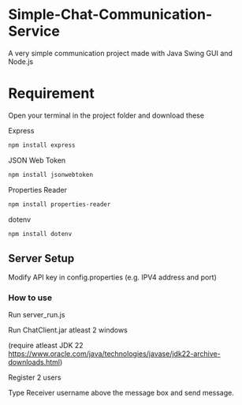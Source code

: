 # Simple-Chat-Communication-Service
A very simple communication project made with Java Swing GUI and Node.js


# Requirement
  Open your terminal in the project folder and download these
  
  Express
    
  ```bash
  npm install express
  ```

  JSON Web Token
    
  ```bash
  npm install jsonwebtoken
  ```

  Properties Reader
    
  ```bash
  npm install properties-reader
  ```

  dotenv
    
  ```bash
  npm install dotenv
  ```


## Server Setup
Modify API key in config.properties
(e.g. IPV4 address and port)


### How to use

Run server_run.js

Run ChatClient.jar atleast 2 windows

(require atleast JDK 22 https://www.oracle.com/java/technologies/javase/jdk22-archive-downloads.html) 


Register 2 users

Type Receiver username above the message box and send message.


